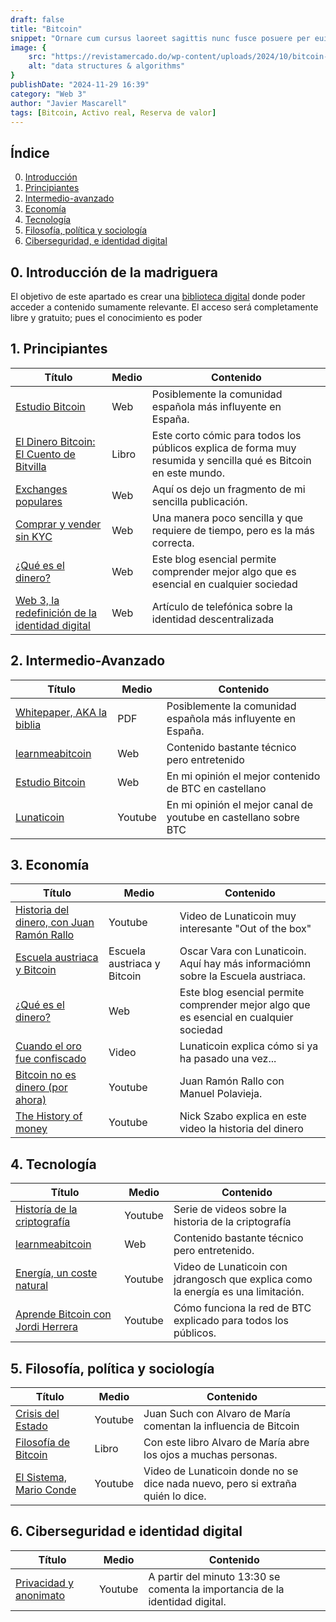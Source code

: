 ```yaml
---
draft: false
title: "Bitcoin"
snippet: "Ornare cum cursus laoreet sagittis nunc fusce posuere per euismod dis vehicula a, semper fames lacus maecenas dictumst pulvinar neque enim non potenti. Torquent hac sociosqu eleifend potenti."
image: {
    src: "https://revistamercado.do/wp-content/uploads/2024/10/bitcoin-Robert-Kiyosaki-Criptomonedas-2-1.jpeg",
    alt: "data structures & algorithms"
}
publishDate: "2024-11-29 16:39"
category: "Web 3"
author: "Javier Mascarell"
tags: [Bitcoin, Activo real, Reserva de valor]
---
```

## **Índice**   
0. [Introducción](#0)
1. [Principiantes](#1)
2. [Intermedio-avanzado](#2)
3. [Economía](#3)
4. [Tecnología](#4)
5. [Filosofía, política y sociología](#5)
6. [Ciberseguridad, e identidad digital](#6)

<div
 class="mx-auto prose prose-lg mt-6 max-w-3xl prose-h2:underline prose-p:text-justify">

## 0. Introducción de la madriguera <a name="0"></a>

El objetivo de este apartado es crear una <a href="/madriguera" class="text-blue-500 hover:underline"> biblioteca digital</a> donde poder acceder a contenido sumamente relevante. 
El acceso será completamente libre y gratuito; pues el conocimiento es poder

## 1. Principiantes <a name="1"></a>

<div class="overflow-x-auto max-w-full">
  <table class="min-w-full border-collapse border border-gray-200">
    <thead class="bg-gray-100">
      <tr>
        <th class="border border-gray-300 px-4 py-2 text-left">Título</th>
        <th class="border border-gray-300 px-4 py-2 text-left">Medio</th>
        <th class="border border-gray-300 px-4 py-2 text-left">Contenido</th>
      </tr>
    </thead>
    <tbody>
      <tr>
        <td class="border border-gray-300 px-4 py-2 text-[14px] sm:text-base">
          <a href="https://estudiobitcoin.com/a-empezar-en-bitcoin/" class="text-blue-500 hover:underline">Estudio Bitcoin</a>
        </td>
        <td class="border border-gray-300 px-4 py-2 text-[14px] sm:text-base">Web</td>
        <td class="border border-gray-300 px-4 py-2 text-[14px] sm:text-base">
          Posiblemente la comunidad española más influyente en España.
        </td>
      </tr>
      <tr>
        <td class="border border-gray-300 px-4 py-2 text-[14px] sm:text-base">
          <a href="https://www.amazon.es/El-Dinero-Bitcoin-Bitvilla-Descubriendo/dp/0578519216" class="text-blue-500 hover:underline">El Dinero Bitcoin: El Cuento de Bitvilla</a>
        </td>  
        <td class="border border-gray-300 px-4 py-2 text-[14px] sm:text-base">Libro</td>
        <td class="border border-gray-300 px-4 py-2 text-[14px] sm:text-base">
          Este corto cómic para todos los públicos explica de forma muy resumida y sencilla qué es Bitcoin en este mundo.
        </td>
      </tr>
      <tr>
        <td class="border border-gray-300 px-4 py-2 text-[14px] sm:text-base">
          <a href="/blog/próximamente" class="text-blue-500 hover:underline">Exchanges populares</a>
        </td>
        <td class="border border-gray-300 px-4 py-2 text-[14px] sm:text-base">Web</td>
        <td class="border border-gray-300 px-4 py-2 text-[14px] sm:text-base">
          Aquí os dejo un fragmento de mi sencilla publicación.
        </td>
      </tr>
      <tr>
        <td class="border border-gray-300 px-4 py-2 text-[14px] sm:text-base">
          <a href="https://estudiobitcoin.com/comprar-y-vender/" class="text-blue-500 hover:underline">Comprar y vender sin KYC</a>
        </td>
        <td class="border border-gray-300 px-4 py-2 text-[14px] sm:text-base">Web</td>
        <td class="border border-gray-300 px-4 py-2 text-[14px] sm:text-base">
          Una manera poco sencilla y que requiere de tiempo, pero es la más correcta.
        </td>
      </tr>
      <tr>
        <td class="border border-gray-300 px-4 py-2 text-[14px] sm:text-base">
          <a href="/blog/dinero" class="text-blue-500 hover:underline">¿Qué es el dinero?</a>
        </td>
        <td class="border border-gray-300 px-4 py-2 text-[14px] sm:text-base">Web</td>
        <td class="border border-gray-300 px-4 py-2 text-[14px] sm:text-base">
          Este blog esencial permite comprender mejor algo que es esencial en cualquier sociedad
        </td>
      </tr>
      <tr>
        <td class="border border-gray-300 px-4 py-2 text-[14px] sm:text-base">
          <a href="https://telefonicatech.com/blog/web3-evolucion-identidad-internet" class="text-blue-500 hover:underline">Web 3, la redefinición de la identidad digital</a>
        </td>
        <td class="border border-gray-300 px-4 py-2 text-[14px] sm:text-base">Web</td>
        <td class="border border-gray-300 px-4 py-2 text-[14px] sm:text-base">
          Artículo de telefónica sobre la identidad descentralizada
        </td>
      </tr>
    </tbody>
  </table>
</div>


## 2. Intermedio-Avanzado <a name="2"></a>


<div class="overflow-x-auto max-w-full">
  <table class="min-w-full border-collapse border border-gray-200">
    <thead class="bg-gray-100">
      <tr>
        <th class="border border-gray-300 px-4 py-2 text-left">Título</th>
        <th class="border border-gray-300 px-4 py-2 text-left">Medio</th>
        <th class="border border-gray-300 px-4 py-2 text-left">Contenido</th>
      </tr>
    </thead>
    <tbody>
      <tr>
        <td class="border border-gray-300 px-4 py-2 text-[14px] sm:text-base">
          <a href="https://bitcoin.org/es/bitcoin-documento" class="text-blue-500 hover:underline">Whitepaper, AKA la biblia</a>
        </td>
        <td class="border border-gray-300 px-4 py-2 text-[14px] sm:text-base">PDF</td>
        <td class="border border-gray-300 px-4 py-2 text-[14px] sm:text-base">
          Posiblemente la comunidad española más influyente en España.
        </td>
      </tr>
      <tr>
        <td class="border border-gray-300 px-4 py-2 text-[14px] sm:text-base">
        <a href="https://learnmeabitcoin.com/" class="text-blue-500 hover:underline">learnmeabitcoin</a>
        </td>
        <td class="border border-gray-300 px-4 py-2 text-[14px] sm:text-base">Web</td>
        <td class="border border-gray-300 px-4 py-2 text-[14px] sm:text-base">
          Contenido bastante técnico pero entretenido
        </td>
      </tr>
      <tr>
        <td class="border border-gray-300 px-4 py-2 text-[14px] sm:text-base">
          <a href="https://estudiobitcoin.com/" class="text-blue-500 hover:underline">Estudio Bitcoin</a>
        </td>
        <td class="border border-gray-300 px-4 py-2 text-[14px] sm:text-base">Web</td>
        <td class="border border-gray-300 px-4 py-2 text-[14px] sm:text-base">
          En mi opinión el mejor contenido de BTC en castellano
        </td>
      </tr>
      <tr>
        <td class="border border-gray-300 px-4 py-2 text-[14px] sm:text-base">
          <a href="https://www.youtube.com/watch?v=vHEJ9maBVic" class="text-blue-500 hover:underline">Lunaticoin</a>
        </td>
        <td class="border border-gray-300 px-4 py-2 text-[14px] sm:text-base">Youtube</td>
        <td class="border border-gray-300 px-4 py-2 text-[14px] sm:text-base">
          En mi opinión el mejor canal de youtube en castellano sobre BTC
        </td>
      </tr>
<!--  <tr>
        <td class="border border-gray-300 px-4 py-2 text-[14px] sm:text-base">
          <a href="https:www.google.com" class="text-blue-500 hover:underline">.</a>
        </td>
        <td class="border border-gray-300 px-4 py-2 text-[14px] sm:text-base">.</td>
        <td class="border border-gray-300 px-4 py-2 text-[14px] sm:text-base">
          .
        </td>
      </tr> -->
    </tbody>
  </table>
</div>


## 3. Economía <a name="3"></a>


<div class="overflow-x-auto max-w-full">
  <table class="min-w-full border-collapse border border-gray-200">
    <thead class="bg-gray-100">
      <tr>
        <th class="border border-gray-300 px-4 py-2 text-left">Título</th>
        <th class="border border-gray-300 px-4 py-2 text-left">Medio</th>
        <th class="border border-gray-300 px-4 py-2 text-left">Contenido</th>
      </tr>
    </thead>
    <tbody>
      <tr>
        <td class="border border-gray-300 px-4 py-2 text-[14px] sm:text-base">
          <a href="https://www.youtube.com/watch?v=K3JobVJU1uI" class="text-blue-500 hover:underline">Historia del dinero, con Juan Ramón Rallo</a>
        </td>
        <td class="border border-gray-300 px-4 py-2 text-[14px] sm:text-base">Youtube</td>
        <td class="border border-gray-300 px-4 py-2 text-[14px] sm:text-base">
          Video de Lunaticoin muy interesante "Out of the box"
        </td>
      </tr>
      <tr>
        <td class="border border-gray-300 px-4 py-2 text-[14px] sm:text-base">
          <a href="https://www.youtube.com/watch?v=9B2QWi3k2Zk" class="text-blue-500 hover:underline">
          Escuela austriaca y Bitcoin
        </td>
        <td class="border border-gray-300 px-4 py-2 text-[14px] sm:text-base">Escuela austriaca y Bitcoin</td>
        <td class="border border-gray-300 px-4 py-2 text-[14px] sm:text-base">
          Oscar Vara con Lunaticoin. Aquí hay más informaciómn sobre la Escuela austriaca.
        </td>
      </tr>
      <tr>
        <td class="border border-gray-300 px-4 py-2 text-[14px] sm:text-base">
          <a href="/blog/dinero" class="text-blue-500 hover:underline">¿Qué es el dinero?</a>
        </td>
        <td class="border border-gray-300 px-4 py-2 text-[14px] sm:text-base">Web</td>
        <td class="border border-gray-300 px-4 py-2 text-[14px] sm:text-base">
          Este blog esencial permite comprender mejor algo que es esencial en cualquier sociedad
        </td>
      </tr>
      <tr>
        <td class="border border-gray-300 px-4 py-2 text-[14px] sm:text-base">
          <a href="https://www.youtube.com/watch?v=V56EkUzSfFs&list=PLYJGABoky_vRPfMI2eqNFjm-VqssfwQ9C" class="text-blue-500 hover:underline">Cuando el oro fue confiscado</a>
        </td>
        <td class="border border-gray-300 px-4 py-2 text-[14px] sm:text-base">Video</td>
        <td class="border border-gray-300 px-4 py-2 text-[14px] sm:text-base">
          Lunaticoin explica cómo si ya ha pasado una vez...
        </td>
      </tr>
      <tr>
        <td class="border border-gray-300 px-4 py-2 text-[14px] sm:text-base">
          <a href="https://www.youtube.com/watch?v=kKoEnfdXR40" class="text-blue-500 hover:underline">Bitcoin no es dinero (por ahora)</a>
        </td>
        <td class="border border-gray-300 px-4 py-2 text-[14px] sm:text-base">Youtube</td>
        <td class="border border-gray-300 px-4 py-2 text-[14px] sm:text-base">
          Juan Ramón Rallo con Manuel Polavieja.
        </td>
      </tr>
      <tr>
        <td class="border border-gray-300 px-4 py-2 text-[14px] sm:text-base">
          <a href="https://www.youtube.com/watch?v=kKoEnfdXR40" class="text-blue-500 hover:underline">The History of money</a>
        </td>
        <td class="border border-gray-300 px-4 py-2 text-[14px] sm:text-base">Youtube</td>
        <td class="border border-gray-300 px-4 py-2 text-[14px] sm:text-base">
          Nick Szabo explica en este video la historia del dinero
        </td>
      </tr>
    </tbody>
  </table>
</div>


## 4. Tecnología <a name="4"></a>

<div class="overflow-x-auto max-w-full">
  <table class="min-w-full border-collapse border border-gray-200">
    <thead class="bg-gray-100">
      <tr>
        <th class="border border-gray-300 px-4 py-2 text-left">Título</th>
        <th class="border border-gray-300 px-4 py-2 text-left">Medio</th>
        <th class="border border-gray-300 px-4 py-2 text-left">Contenido</th>
      </tr>
    </thead>
    <tbody>
      <tr>
        <td class="border border-gray-300 px-4 py-2 text-[14px] sm:text-base text-[14px] sm:text-base">
          <a href="https://www.youtube.com/watch?v=K0zWs_v4K_g&list=PLzzvlVUR5EaY27PkYeRSlqboUWzg278p8" class="text-blue-500 hover:underline">Historía de la criptografía</a>
        </td>
        <td class="border border-gray-300 px-4 py-2 text-[14px] sm:text-base text-[14px] sm:text-base">Youtube</td>
        <td class="border border-gray-300 px-4 py-2 text-[14px] sm:text-base text-[14px] sm:text-base">
          Serie de videos sobre la historia de la criptografía
        </td>
      </tr>
      <tr>
        <td class="border border-gray-300 px-4 py-2 text-[14px] sm:text-base text-[14px] sm:text-base">
        <a href="https://learnmeabitcoin.com/" class="text-blue-500 hover:underline">learnmeabitcoin</a>
        </td>
        <td class="border border-gray-300 px-4 py-2 text-[14px] sm:text-base text-[14px] sm:text-base">Web</td>
        <td class="border border-gray-300 px-4 py-2 text-[14px] sm:text-base text-[14px] sm:text-base">
          Contenido bastante técnico pero entretenido.
        </td>
      </tr>
      <tr>
        <td class="border border-gray-300 px-4 py-2 text-[14px] sm:text-base text-[14px] sm:text-base">
        <a href="https://www.youtube.com/watch?v=csTo3YppqRY&t=1492s" class="text-blue-500 hover:underline">Energía, un coste natural</a>
        </td>
        <td class="border border-gray-300 px-4 py-2 text-[14px] sm:text-base text-[14px] sm:text-base">Youtube</td>
        <td class="border border-gray-300 px-4 py-2 text-[14px] sm:text-base text-[14px] sm:text-base">
          Video de Lunaticoin con jdrangosch que explica como la energía es una limitación.
        </td>
      </tr>
      <tr>
        <td class="border border-gray-300 px-4 py-2 text-[14px] sm:text-base text-[14px] sm:text-base">
          <a href="https://www.youtube.com/watch?v=zkgyUG9s7bg" class="text-blue-500 hover:underline">Aprende Bitcoin con Jordi Herrera</a>
        </td>
        <td class="border border-gray-300 px-4 py-2 text-[14px] sm:text-base text-[14px] sm:text-base">Youtube</td>
        <td class="border border-gray-300 px-4 py-2 text-[14px] sm:text-base text-[14px] sm:text-base">
          Cómo funciona la red de BTC explicado para todos los públicos.
        </td>
      </tr>
    </tbody>
  </table>
</div>

## 5. Filosofía, política y sociología <a name="5"></a>

<div class="overflow-x-auto max-w-full">
  <table class="min-w-full border-collapse border border-gray-200">
    <thead class="bg-gray-100">
      <tr>
        <th class="border border-gray-300 px-4 py-2 text-left">Título</th>
        <th class="border border-gray-300 px-4 py-2 text-left">Medio</th>
        <th class="border border-gray-300 px-4 py-2 text-left">Contenido</th>
      </tr>
    </thead>
    <tbody>
      <tr>
        <td class="border border-gray-300 px-4 py-2 text-[14px] sm:text-base">
          <a href="https://www.youtube.com/watch?v=mkkhqAHZrmM" class="text-blue-500 hover:underline">Crisis del Estado</a>
        </td>
        <td class="border border-gray-300 px-4 py-2 text-[14px] sm:text-base">Youtube</td>
        <td class="border border-gray-300 px-4 py-2 text-[14px] sm:text-base">
          Juan Such con Alvaro de María comentan la influencia de Bitcoin
        </td>
      </tr>
      <tr>
        <td class="border border-gray-300 px-4 py-2 text-[14px] sm:text-base">
          <a href="https://www.amazon.es/filosof%C3%ADa-Bitcoin-ca%C3%ADda-Estado-Deusto/dp/8423436705" class="text-blue-500 hover:underline">Filosofía de Bitcoin</a>
        </td>
        <td class="border border-gray-300 px-4 py-2 text-[14px] sm:text-base">Libro</td>
        <td class="border border-gray-300 px-4 py-2 text-[14px] sm:text-base">
           Con este libro Alvaro de María abre los ojos a muchas personas.
        </td>
      </tr>
      <tr>
        <td class="border border-gray-300 px-4 py-2 text-[14px] sm:text-base">
          <a href="https://www.youtube.com/watch?v=vHEJ9maBVic&t=1s" class="text-blue-500 hover:underline">El Sistema, Mario Conde</a>
        </td>
        <td class="border border-gray-300 px-4 py-2 text-[14px] sm:text-base">Youtube</td>
        <td class="border border-gray-300 px-4 py-2 text-[14px] sm:text-base">
          Video de Lunaticoin donde no se dice nada nuevo, pero si extraña quién lo dice.
        </td>
      </tr>
<!--  <tr>
        <td class="border border-gray-300 px-4 py-2 text-[14px] sm:text-base">
          <a href="https:www.google.com" class="text-blue-500 hover:underline">aa</a>
        </td>
        <td class="border border-gray-300 px-4 py-2 text-[14px] sm:text-base">aa</td>
        <td class="border border-gray-300 px-4 py-2 text-[14px] sm:text-base">
          aa
        </td>
      </tr>-->
    </tbody>
  </table>
</div>

## 6. Ciberseguridad e identidad digital <a name="6"></a>

<div class="overflow-x-auto max-w-full">
  <table class="min-w-full border-collapse border border-gray-200">
    <thead class="bg-gray-100">
      <tr>
        <th class="border border-gray-300 px-4 py-2 text-left">Título</th>
        <th class="border border-gray-300 px-4 py-2 text-left">Medio</th>
        <th class="border border-gray-300 px-4 py-2 text-left">Contenido</th>
      </tr>
    </thead>
    <tbody>
      <tr>
        <td class="border border-gray-300 px-4 py-2 text-[14px] sm:text-base text-[11px] sm:text-base">
          <a href="https://youtu.be/9b-uLXKBLlU?si=nR3HuUwpPYJh7d8N&t=811" class="text-blue-500 hover:underline">Privacidad y anonimato</a>
        </td>
        <td class="border border-gray-300 px-4 py-2 text-[14px] sm:text-base text-[12px] sm:text-base">Youtube</td>
        <td class="border border-gray-300 px-4 py-2 text-[14px] sm:text-base text-[10px] sm:text-base">
          A partir del minuto 13:30 se comenta la importancia de la identidad digital.
        </td>
      </tr>
    </tbody>
  </table>
</div>

</div>